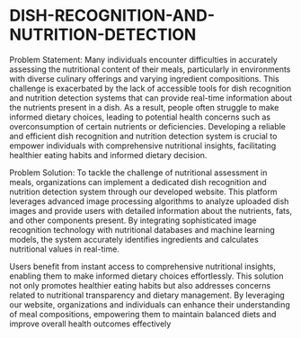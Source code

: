 # DISH-RECOGNITION-AND-NUTRITION-DETECTION

Problem Statement:
Many individuals encounter difficulties in accurately assessing the nutritional content of their meals, particularly in environments with diverse culinary offerings and varying ingredient compositions. This challenge is exacerbated by the lack of accessible tools for dish recognition and nutrition detection systems that can provide real-time information about the nutrients present in a dish. As a result, people often struggle to make informed dietary choices, leading to potential health concerns such as overconsumption of certain nutrients or deficiencies. Developing a reliable and efficient dish recognition and nutrition detection system is crucial to empower individuals with comprehensive nutritional insights, facilitating healthier eating habits and informed dietary decision.

Problem Solution:
To tackle the challenge of nutritional assessment in meals, organizations can implement a dedicated dish recognition and nutrition detection system through our developed website. This platform leverages advanced image processing algorithms to analyze uploaded dish images and provide users with detailed information about the nutrients, fats, and other components present. By integrating sophisticated image recognition technology with nutritional databases and machine learning models, the system accurately identifies ingredients and calculates nutritional values in real-time.

Users benefit from instant access to comprehensive nutritional insights, enabling them to make informed dietary choices effortlessly. This solution not only promotes healthier eating habits but also addresses concerns related to nutritional transparency and dietary management. By leveraging our website, organizations and individuals can enhance their understanding of meal compositions, empowering them to maintain balanced diets and improve overall health outcomes effectively
